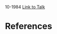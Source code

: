 

10-1984
[Link to Talk](https://www.churchofjesuschrist.org/study/general-conference/1984/10/saturday-morning-session?lang=eng)



# References
